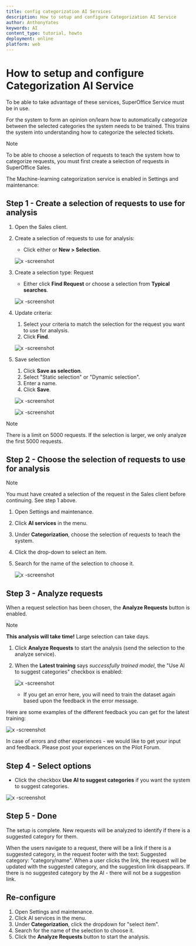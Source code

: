 ```yaml
---
title: config categorization AI Services
description: How to setup and configure Categorization AI Service
author: AnthonyYates
keywords: AI
content_type: tutorial, howto
deployment: online
platform: web
---
```


# How to setup and configure Categorization AI Service

To be able to take advantage of these services, SuperOffice Service must be in use.

For the system to form an opinion on/learn how to automatically categorize between the selected categories the system needs to be trained. This trains the system into understanding how to categorize the selected tickets.

> [!NOTE]
> To be able to choose a selection of requests to teach the system how to categorize requests, you must first create a selection of requests in SuperOffice Sales.

The Machine-learning categorization service is enabled in Settings and maintenance:

## Step 1 - Create a selection of requests to use for analysis

1. Open the Sales client.

2. Create a selection of requests to use for analysis:
     * Click either <i class="ph ph-list-magnifying-glass" aria-label="Find icon"></i> or **New > Selection**.

    ![x -screenshot][img2]

3. Create a selection type: Request
    * Either click **Find Request** or choose a selection from **Typical searches**.

    ![x -screenshot][img3]

4. Update criteria:
    1. Select your criteria to match the selection for the request you want to use for analysis.
    2. Click **Find**.

    ![x -screenshot][img4]

5. Save selection
    1. Click **Save as selection**.
    2. Select "Static selection" or "Dynamic selection".
    3. Enter a name.
    4. Click **Save**.

    ![x -screenshot][img6]

    ![x -screenshot][img7]

> [!NOTE]
> There is a limit on 5000 requests. If the selection is larger, we only analyze the first 5000 requests.

## Step 2 - Choose the selection of requests to use for analysis

> [!NOTE]
> You must have created a selection of the request in the Sales client before continuing. See step 1 above.

1. Open Settings and maintenance.

2. Click **AI services** in the menu.

3. Under **Categorization**, choose the selection of requests to teach the system.

4. Click the drop-down to select an item.

5. Search for the name of the selection to choose it.

    ![x -screenshot][img10]

## Step 3 - Analyze requests

When a request selection has been chosen, the **Analyze Requests** button is enabled.

> [!NOTE]
> **This analysis will take time!** Large selection can take days.

1. Click **Analyze Requests** to start the analysis (send the selection to the analyze service).

2. When the **Latest training** says *successfully trained model*, the "Use AI to suggest categories" checkbox is enabled:

    ![x -screenshot][img11]

    * If you get an error here, you will need to train the dataset again based upon the feedback in the error message.

Here are some examples of the different feedback you can get for the latest training:

![x -screenshot][img12]

In case of errors and other experiences - we would like to get your input and feedback. Please post your experiences on the Pilot Forum.

## Step 4 - Select options

* Click the checkbox **Use AI to suggest categories** if you want the system to suggest categories.

![x -screenshot][img13]

## Step 5 - Done

The setup is complete. New requests will be analyzed to identify if there is a suggested category for them.

When the users navigate to a request, there will be a link if there is a suggested category, in the request footer with the text: Suggested category: "category/name". When a user clicks the link, the request will be updated with the suggested category, and the suggestion link disappears. If there is no suggested category by the AI - there will not be a suggestion link.

## Re-configure

1. Open Settings and maintenance.
2. Click AI services in the menu.
3. Under **Categorization**, click the dropdown for "select item".
4. Search for the name of the selection to choose it.
5. Click the **Analyze Requests** button to start the analysis.

<!-- Referenced links -->

<!-- Referenced images -->
[img2]: media/selection-option.png
[img3]: media/find-request-menu.png
[img4]: media/find-request-search-criteria.png
[img6]: media/select-selection-type-dialog.png
[img7]: media/name-selection-input.png
[img10]: media/select-category-menu.png
[img11]: media/categorization-analysis.png
[img12]: media/categorization-summary.png
[img13]: media/use-ai-suggested-categories-checkbox.png
